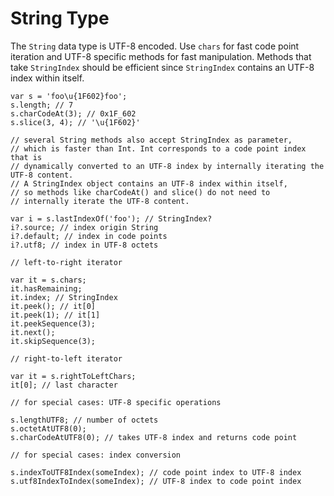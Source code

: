 # String Type

The `String` data type is UTF-8 encoded. Use `chars` for fast code point iteration and UTF-8 specific methods for fast manipulation. Methods that take `StringIndex` should be efficient since `StringIndex` contains an UTF-8 index within itself.

```
var s = 'foo\u{1F602}foo';
s.length; // 7
s.charCodeAt(3); // 0x1F_602
s.slice(3, 4); // '\u{1F602}'

// several String methods also accept StringIndex as parameter,
// which is faster than Int. Int corresponds to a code point index that is
// dynamically converted to an UTF-8 index by internally iterating the UTF-8 content.
// A StringIndex object contains an UTF-8 index within itself,
// so methods like charCodeAt() and slice() do not need to
// internally iterate the UTF-8 content.

var i = s.lastIndexOf('foo'); // StringIndex?
i?.source; // index origin String
i?.default; // index in code points
i?.utf8; // index in UTF-8 octets

// left-to-right iterator

var it = s.chars;
it.hasRemaining;
it.index; // StringIndex
it.peek(); // it[0]
it.peek(1); // it[1]
it.peekSequence(3);
it.next();
it.skipSequence(3);

// right-to-left iterator

var it = s.rightToLeftChars;
it[0]; // last character

// for special cases: UTF-8 specific operations

s.lengthUTF8; // number of octets
s.octetAtUTF8(0);
s.charCodeAtUTF8(0); // takes UTF-8 index and returns code point

// for special cases: index conversion

s.indexToUTF8Index(someIndex); // code point index to UTF-8 index
s.utf8IndexToIndex(someIndex); // UTF-8 index to code point index
```